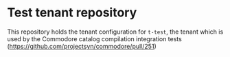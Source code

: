 # Test tenant repository

This repository holds the tenant configuration for `t-test`, the tenant which is used by the Commodore catalog compilation integration tests (https://github.com/projectsyn/commodore/pull/251)
